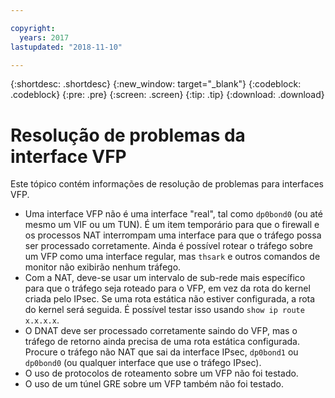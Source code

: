 ```yaml
---

copyright:
  years: 2017
lastupdated: "2018-11-10"

---
```


{:shortdesc: .shortdesc}
{:new_window: target="_blank"}
{:codeblock: .codeblock}
{:pre: .pre}
{:screen: .screen}
{:tip: .tip}
{:download: .download}

# Resolução de problemas da interface VFP
Este tópico contém informações de resolução de problemas para interfaces VFP.

* Uma interface VFP não é uma interface "real", tal como `dp0bond0` (ou até mesmo um VIF ou um TUN). É um item temporário para que o firewall e os processos NAT interrompam uma interface para que o tráfego possa ser processado corretamente. Ainda é possível rotear o tráfego sobre um VFP como uma interface regular, mas `thsark` e outros comandos de monitor não exibirão nenhum tráfego.
* Com a NAT, deve-se usar um intervalo de sub-rede mais específico para que o tráfego seja roteado para o VFP, em vez da rota do kernel criada pelo IPsec. Se uma rota estática não estiver configurada, a rota do kernel será seguida. É possível testar isso usando `show ip route x.x.x.x`.
* O DNAT deve ser processado corretamente saindo do VFP, mas o tráfego de retorno ainda precisa de uma rota estática configurada. Procure o tráfego não NAT que sai da interface IPsec, `dp0bond1` ou `dp0bond0` (ou qualquer interface que use o tráfego IPsec).
* O uso de protocolos de roteamento sobre um VFP não foi testado. 
* O uso de um túnel GRE sobre um VFP também não foi testado.
